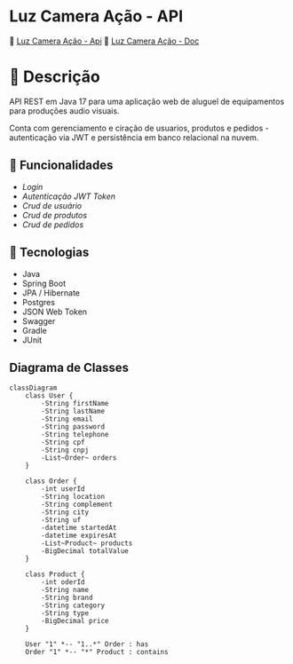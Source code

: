 # Luz Camera Ação - API

:seedling: [Luz Camera Ação - Api](https://luzcameraacao-api.up.railway.app/)
:notebook_with_decorative_cover: [Luz Camera Ação - Doc](https://luzcameraacao-api.up.railway.app/swagger-ui.html)

# :scroll: Descrição

API REST em Java 17 para uma aplicação web de aluguel de equipamentos para produções audio visuais.

Conta com gerenciamento e ciração de usuarios, produtos e pedidos - autenticação via JWT e persistência em banco relacional na nuvem.

## :wrench: Funcionalidades

- *Login*
- *Autenticação JWT Token*
- *Crud de usuário*
- *Crud de produtos*
- *Crud de pedidos*

## :toolbox: Tecnologias

- Java
- Spring Boot
- JPA / Hibernate
- Postgres
- JSON Web Token
- Swagger
- Gradle
- JUnit

## Diagrama de Classes

```mermaid
classDiagram
    class User {
        -String firstName
        -String lastName
        -String email
        -String password
        -String telephone
        -String cpf
        -String cnpj
        -List~Order~ orders
    }
    
    class Order {
        -int userId
        -String location
        -String complement
        -String city
        -String uf
        -datetime startedAt
        -datetime expiresAt
        -List~Product~ products
        -BigDecimal totalValue
    }
    
    class Product {
        -int oderId
        -String name
        -String brand        
        -String category
        -String type
        -BigDecimal price    
    }
    
    User "1" *-- "1..*" Order : has
    Order "1" *-- "*" Product : contains
```